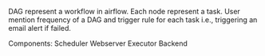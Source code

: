 DAG represent a workflow in airflow. Each node represent a task.
User mention frequency of a DAG and trigger rule for each task i.e., triggering an email alert if failed.

Components:
    Scheduler
    Webserver
    Executor
    Backend


